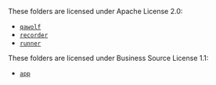 These folders are licensed under Apache License 2.0:

- [`qawolf`](https://raw.githubusercontent.com/qawolf/qawolf/main/qawolf/LICENSE.md)
- [`recorder`](https://raw.githubusercontent.com/qawolf/qawolf/main/recorder/LICENSE.md)
- [`runner`](https://raw.githubusercontent.com/qawolf/qawolf/main/runner/LICENSE.md)

These folders are licensed under Business Source License 1.1:

- [`app`](https://raw.githubusercontent.com/qawolf/qawolf/main/app/LICENSE.md)
